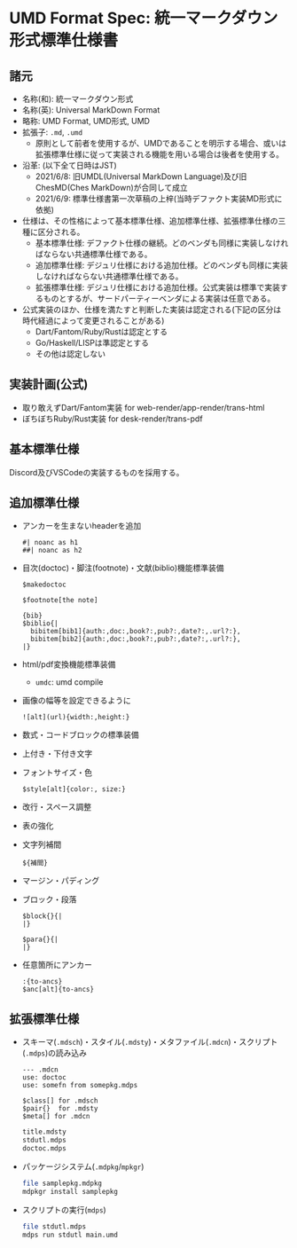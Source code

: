 # UMD Format Spec: 統一マークダウン形式標準仕様書

## 諸元

- 名称(和): 統一マークダウン形式
- 名称(英): Universal MarkDown Format
- 略称: UMD Format, UMD形式, UMD
- 拡張子: `.md`, `.umd`
  - 原則として前者を使用するが、UMDであることを明示する場合、或いは拡張標準仕様に従って実装される機能を用いる場合は後者を使用する。
- 沿革: (以下全て日時はJST)
  - 2021/6/8: 旧UMDL(Universal MarkDown Language)及び旧ChesMD(Ches MarkDown)が合同して成立
  - 2021/6/9: 標準仕様書第一次草稿の上梓(当時デファクト実装MD形式に依拠)
- 仕様は、その性格によって基本標準仕様、追加標準仕様、拡張標準仕様の三種に区分される。
  - 基本標準仕様: デファクト仕様の継続。どのベンダも同様に実装しなければならない共通標準仕様である。
  - 追加標準仕様: デジュリ仕様における追加仕様。どのベンダも同様に実装しなければならない共通標準仕様である。
  - 拡張標準仕様: デジュリ仕様における追加仕様。公式実装は標準で実装するものとするが、サードパーティーベンダによる実装は任意である。
- 公式実装のほか、仕様を満たすと判断した実装は認定される(下記の区分は時代経過によって変更されることがある)
  - Dart/Fantom/Ruby/Rustは認定とする
  - Go/Haskell/LISPは準認定とする
  - その他は認定しない

## 実装計画(公式)

- 取り敢えずDart/Fantom実装 for web-render/app-render/trans-html
- ぼちぼちRuby/Rust実装 for desk-render/trans-pdf

## 基本標準仕様

Discord及びVSCodeの実装するものを採用する。

## 追加標準仕様


- アンカーを生まないheaderを追加

  ```umd
  #| noanc as h1
  ##| noanc as h2
  ```

- 目次(doctoc)・脚注(footnote)・文献(biblio)機能標準装備

  ```umd
  $makedoctoc

  $footnote[the note]

  {bib}
  $biblio{|
    bibitem[bib1]{auth:,doc:,book?:,pub?:,date?:,.url?:},
    bibitem[bib2]{auth:,doc:,book?:,pub?:,date?:,.url?:},
  |}
  ```

- html/pdf変換機能標準装備
  - `umdc`: umd compile
- 画像の幅等を設定できるように

  ```umd
  ![alt](url){width:,height:}
  ```

- 数式・コードブロックの標準装備
- 上付き・下付き文字
- フォントサイズ・色

  ```umd
  $style[alt]{color:, size:}
  ```

- 改行・スペース調整
- 表の強化
- 文字列補間

  ```umd
  ${補間}
  ```

- マージン・パディング
- ブロック・段落

  ```umd
  $block{}{|
  |}

  $para{}{|
  |}
  ```

- 任意箇所にアンカー

  ```umd
  :{to-ancs}
  $anc[alt]{to-ancs}
  ```

## 拡張標準仕様

- スキーマ(`.mdsch`)・スタイル(`.mdsty`)・メタファイル(`.mdcn`)・スクリプト(`.mdps`)の読み込み

  ```umd
  --- .mdcn
  use: doctoc
  use: somefn from somepkg.mdps
  ```

  ```umd
  $class[] for .mdsch
  $pair{}  for .mdsty
  $meta[] for .mdcn
  ```

  ```sh
  title.mdsty
  stdutl.mdps
  doctoc.mdps
  ```

- パッケージシステム(`.mdpkg`/`mpkgr`)

  ```sh
  file samplepkg.mdpkg
  mdpkgr install samplepkg
  ```

- スクリプトの実行(`mdps`)

  ```sh
  file stdutl.mdps
  mdps run stdutl main.umd
  ```
